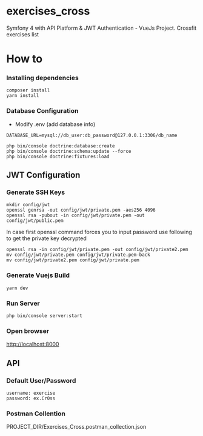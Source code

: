 # exercises_cross
Symfony 4 with API Platform & JWT Authentication - VueJs Project. Crossfit exercises list

# How to

### Installing dependencies
```
composer install
yarn install
```

### Database Configuration

* Modify .env (add database info)
```
DATABASE_URL=mysql://db_user:db_password@127.0.0.1:3306/db_name
```

```
php bin/console doctrine:database:create
php bin/console doctrine:schema:update --force
php bin/console doctrine:fixtures:load
```

## JWT Configuration
### Generate SSH Keys

```
mkdir config/jwt
openssl genrsa -out config/jwt/private.pem -aes256 4096
openssl rsa -pubout -in config/jwt/private.pem -out config/jwt/public.pem
```
In case first openssl command forces you to input password use following to get the private key decrypted
```
openssl rsa -in config/jwt/private.pem -out config/jwt/private2.pem
mv config/jwt/private.pem config/jwt/private.pem-back
mv config/jwt/private2.pem config/jwt/private.pem
```

### Generate Vuejs Build
```
yarn dev
```

### Run Server
```
php bin/console server:start
```

### Open browser

[http://localhost:8000](http://localhost:8000)


## API

### Default User/Password
```
username: exercise
password: ex.Cr0ss
```

### Postman Collention
PROJECT_DIR/Exercises_Cross.postman_collection.json
